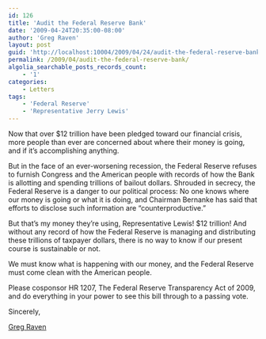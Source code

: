```yaml
---
id: 126
title: 'Audit the Federal Reserve Bank'
date: '2009-04-24T20:35:00-08:00'
author: 'Greg Raven'
layout: post
guid: 'http://localhost:10004/2009/04/24/audit-the-federal-reserve-bank/'
permalink: /2009/04/audit-the-federal-reserve-bank/
algolia_searchable_posts_records_count:
    - '1'
categories:
    - Letters
tags:
    - 'Federal Reserve'
    - 'Representative Jerry Lewis'
---
```


Now that over $12 trillion have been pledged toward our financial crisis, more people than ever are concerned about where their money is going, and if it’s accomplishing anything.

But in the face of an ever-worsening recession, the Federal Reserve refuses to furnish Congress and the American people with records of how the Bank is allotting and spending trillions of bailout dollars. Shrouded in secrecy, the Federal Reserve is a danger to our political process: No one knows where our money is going or what it is doing, and Chairman Bernanke has said that efforts to disclose such information are “counterproductive.”

But that’s my money they’re using, Representative Lewis! $12 trillion! And without any record of how the Federal Reserve is managing and distributing these trillions of taxpayer dollars, there is no way to know if our present course is sustainable or not.

We must know what is happening with our money, and the Federal Reserve must come clean with the American people.

Please cosponsor HR 1207, The Federal Reserve Transparency Act of 2009, and do everything in your power to see this bill through to a passing vote.

Sincerely,

[Greg Raven](https://www.gregraven.org/)